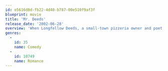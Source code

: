```yaml
---
id: e5616d0d-fb22-4d40-b787-00e510f9af3f
blueprint: movie
title: 'Mr. Deeds'
release_date: '2002-06-28'
overview: 'When Longfellow Deeds, a small-town pizzeria owner and poet, inherits $40 billion from his deceased uncle, he quickly begins rolling in a different kind of dough. Moving to the big city, Deeds finds himself besieged by opportunists all gunning for their piece of the pie. Babe, a television tabloid reporter, poses as an innocent small-town girl to do an exposé on Deeds.'
genres:
  -
    id: 35
    name: Comedy
  -
    id: 10749
    name: Romance
---
```

